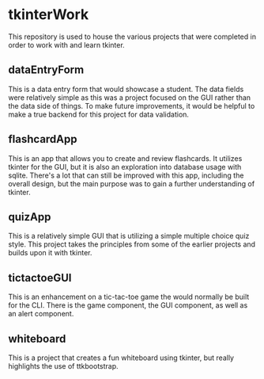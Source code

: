 # tkinterWork

This repository is used to house the various projects that were completed in order to work with and learn tkinter.

## dataEntryForm

This is a data entry form that would showcase a student. The data fields were relatively simple as this was a project focused on the GUI rather than the data side of things. To make future improvements, it would be helpful to make a true backend for this project for data validation.

## flashcardApp

This is an app that allows you to create and review flashcards. It utilizes tkinter for the GUI, but it is also an exploration into database usage with sqlite. There's a lot that can still be improved with this app, including the overall design, but the main purpose was to gain a further understanding of tkinter.

## quizApp

This is a relatively simple GUI that is utilizing a simple multiple choice quiz style. This project takes the principles from some of the earlier projects and builds upon it with tkinter.

## tictactoeGUI

This is an enhancement on a tic-tac-toe game the would normally be built for the CLI. There is the game component, the GUI component, as well as an alert component.

## whiteboard

This is a project that creates a fun whiteboard using tkinter, but really highlights the use of ttkbootstrap.
